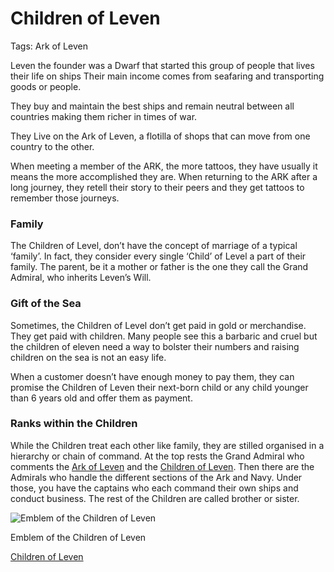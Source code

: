 # Children of Leven

Tags: Ark of Leven

Leven the founder was a Dwarf that started this group of people that lives their life on ships Their main income comes from seafaring and transporting goods or people.

They buy and maintain the best ships and remain neutral between all countries making them richer in times of war.

They Live on the Ark of Leven, a flotilla of shops that can move from one country to the other.

When meeting a member of the ARK, the more tattoos, they have usually it means the more accomplished they are. When returning to the ARK after a long journey, they retell their story to their peers and they get tattoos to remember those journeys.

### Family

The Children of Level, don’t have the concept of marriage of a typical ‘family’. In fact, they consider every single ‘Child’ of Level a part of their family. The parent, be it a mother or father is the one they call the Grand Admiral, who inherits Leven’s Will.

### Gift of the Sea

Sometimes, the Children of Level don’t get paid in gold or merchandise. They get paid with children. Many people see this a barbaric and cruel but the children of eleven need a way to bolster their numbers and raising children on the sea is not an easy life. 

When a customer doesn’t have enough money to pay them, they can promise the Children of Leven their next-born child or any child younger than 6 years old and offer them as payment.

### Ranks within the Children

While the Children treat each other like family, they are stilled organised in a hierarchy or chain of command. At the top rests the Grand Admiral who comments the [Ark of Leven](Ark%20of%20Leven%20fe59ba89f7544b90ba139ded1b5b992e.md) and the [Children of Leven](Children%20of%20Leven%2030e9783ada974b4585cd6c5222c05939.md). Then there are the Admirals who handle the different sections of the Ark and Navy. Under those, you have the captains who each command their own ships and conduct business. The rest of the Children are called brother or sister.

![Emblem of the Children of Leven](Untitled%2027.png)

Emblem of the Children of Leven

[Children of Leven](Children%20of%20Leven%20b4d017f055f44c4793e8b61d8f411aba.csv)